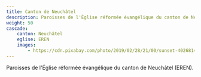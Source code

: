 ```yaml
---
title: Canton de Neuchâtel
description: Paroisses de l'Église réformée évangélique du canton de Neuchâtel (EREN).
weight: 50
cascade:
    canton: Neuchâtel
    eglise: EREN
    images:
        - https://cdn.pixabay.com/photo/2019/02/28/21/00/sunset-4026814_960_720.jpg
---
```


Paroisses de l'Église réformée évangélique du canton de Neuchâtel (EREN).
